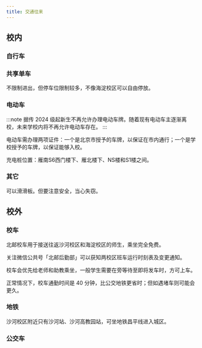 ```yaml
---
title: 交通往来
---
```


## 校内

### 自行车

### 共享单车

不限制进出，但停车位限制较多，不像海淀校区可以自由停放。

### 电动车

:::note
据传 2024 级起新生不再允许办理电动车牌。随着现有电动车主逐渐离校，未来学校内将不再允许电动车存在。
:::

电动车需办理两项证件：一个是北京市授予的车牌，以保证在市内通行；一个是学校授予的车牌，以保证能够入校。

充电桩位置：雁南S6西门楼下、雁北楼下、NS楼和S1楼之间。

### 其它

可以滑滑板。但要注意安全，当心失窃。

## 校外

### 校车

北邮校车用于接送往返沙河校区和海淀校区的师生，乘坐完全免费。

关注微信公共号「北邮后勤部」可以获知两校区班车运行时刻表及变更通知。

校车会优先给老师和助教乘坐，一般学生需要在旁等待至即将发车时，方可上车。

正常情况下，校车通勤时间是 40 分钟，比公交地铁更省时；但如遇堵车则可能会更久。

### 地铁

沙河校区附近只有沙河站、沙河高教园站，可坐地铁昌平线进入城区。

### 公交车
